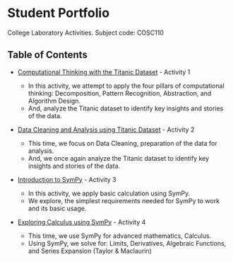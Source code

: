 # Student Portfolio
College Laboratory Activities. Subject code: COSC110 

## Table of Contents

- [Computational Thinking with the Titanic Dataset](/lab1_titanic_villareal.ipynb) - Activity 1
  - In this activity, we attempt to apply the four pillars of computational thinking: Decomposition, Pattern Recognition, Abstraction, and Algorithm Design.
  - And, analyze the Titanic dataset to identify key insights and stories of the data.
  
- [Data Cleaning and Analysis using Titanic Dataset](/lab2_titanic_villareal.ipynb) - Activity 2
  - This time, we focus on Data Cleaning, preparation of the data for analysis.
  - And, we once again analyze the Titanic dataset to identify key insights and stories of the data.
  
- [Introduction to SymPy](/lab3_sympy_villareal.ipynb) - Activity 3
  - In this activity, we apply basic calculation using SymPy.
  - We explore, the simplest requirements needed for SymPy to work and its basic usage.
    
- [Exploring Calculus using SymPy](lab4_sympy_villareal.ipynb) - Activity 4
  - This time, we use SymPy for advanced mathematics, Calculus.
  - Using SymPy, we solve for: Limits, Derivatives, Algebraic Functions, and Series Expansion (Taylor & Maclaurin)
